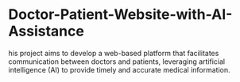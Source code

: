 # Doctor-Patient-Website-with-AI-Assistance
his project aims to develop a web-based platform that facilitates communication between doctors and patients, leveraging artificial intelligence (AI) to provide timely and accurate medical information.
